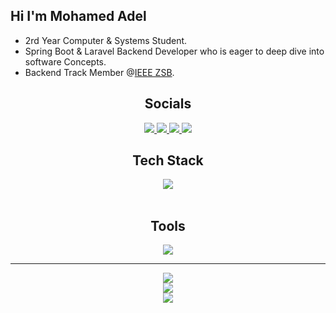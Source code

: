 
## Hi I'm Mohamed Adel
- 2rd Year Computer & Systems Student.
- Spring Boot & Laravel Backend Developer who is eager to deep dive into software Concepts.
- Backend Track Member @[IEEE ZSB](https://ieee-zsb.org/).


<div align="center">
  <h2>Socials</h2>
</div>

<div align="center" >
  <a href="https://linkedin.com/in/mohamed-adel96e">
    <img src="https://skillicons.dev/icons?i=linkedin" />
  </a>
  <a href="https://x.com/MohamedAdel96e">
    <img src="https://skillicons.dev/icons?i=twitter" />
  </a>
  <a href="https://discord.gg/mohamedadel7321" margin-right="10px">
    <img src="https://skillicons.dev/icons?i=discord" />
  </a>
  
  <a href="mailto:mohamedadel96e@gmail.com">
    <img src="https://skillicons.dev/icons?i=gmail" />
  </a>
</div>



<div align="center">
  <h2>Tech Stack</h2>
</div>

<div align="center" >
  
  <a href="https://skillicons.dev/icons?i=css,html,javascript,java,md,php,spring,mysql">
    <img src="https://skillicons.dev/icons?i=css,html,javascript,java,md,php,spring,mysql,laravel,react" />
  </a>
</div>

<br>

<div align="center">
  <h2>Tools</h2>
</div>

<div align="center" >
  
  <a href="https://skillicons.dev/icons?i=git,github,docker,arduino,jenkins,npm,vscode,idea,phpstorm,maven,nginx,obsidian">
    <img src="https://skillicons.dev/icons?i=git,github,docker,arduino,jenkins,npm,vscode,idea,phpstorm,maven,nginx,obsidian" />
  </a>
</div>

<hr>

<div align="center">

![](https://github-readme-streak-stats.herokuapp.com/?user=mohamedadel96e&theme=chartreuse-dark&hide_border=true)<br/>
![](https://github-readme-stats.vercel.app/api?username=mohamedadel96e&theme=chartreuse-dark&hide_border=true&include_all_commits=true&count_private=false)<br/>
![](https://github-readme-stats.vercel.app/api/top-langs/?username=mohamedadel96e&theme=chartreuse-dark&hide_border=true&include_all_commits=true&count_private=false&layout=compact)

</div>



